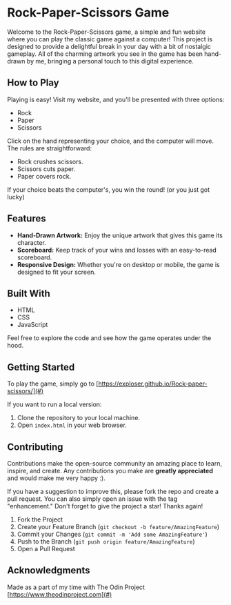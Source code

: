 # Rock-Paper-Scissors Game

Welcome to the Rock-Paper-Scissors game, a simple and fun website where you can play the classic game against a computer! This project is designed to provide a delightful break in your day with a bit of nostalgic gameplay. All of the charming artwork you see in the game has been hand-drawn by me, bringing a personal touch to this digital experience.

## How to Play

Playing is easy! Visit my website, and you'll be presented with three options:
- Rock
- Paper
- Scissors

Click on the hand representing your choice, and the computer will move. The rules are straightforward:
- Rock crushes scissors.
- Scissors cuts paper.
- Paper covers rock.

If your choice beats the computer's, you win the round! (or you just got lucky)

## Features

- **Hand-Drawn Artwork:** Enjoy the unique artwork that gives this game its character.
- **Scoreboard:** Keep track of your wins and losses with an easy-to-read scoreboard.
- **Responsive Design:** Whether you're on desktop or mobile, the game is designed to fit your screen.

## Built With

- HTML
- CSS
- JavaScript

Feel free to explore the code and see how the game operates under the hood.

## Getting Started

To play the game, simply go to [https://exploser.github.io/Rock-paper-scissors/](#)

If you want to run a local version:
1. Clone the repository to your local machine.
2. Open `index.html` in your web browser.

## Contributing

Contributions make the open-source community an amazing place to learn, inspire, and create. Any contributions you make are **greatly appreciated** and would make me very happy :).

If you have a suggestion to improve this, please fork the repo and create a pull request. You can also simply open an issue with the tag "enhancement."
Don't forget to give the project a star! Thanks again!

1. Fork the Project
2. Create your Feature Branch (`git checkout -b feature/AmazingFeature`)
3. Commit your Changes (`git commit -m 'Add some AmazingFeature'`)
4. Push to the Branch (`git push origin feature/AmazingFeature`)
5. Open a Pull Request

## Acknowledgments

Made as a part of my time with The Odin Project [https://www.theodinproject.com](#)
